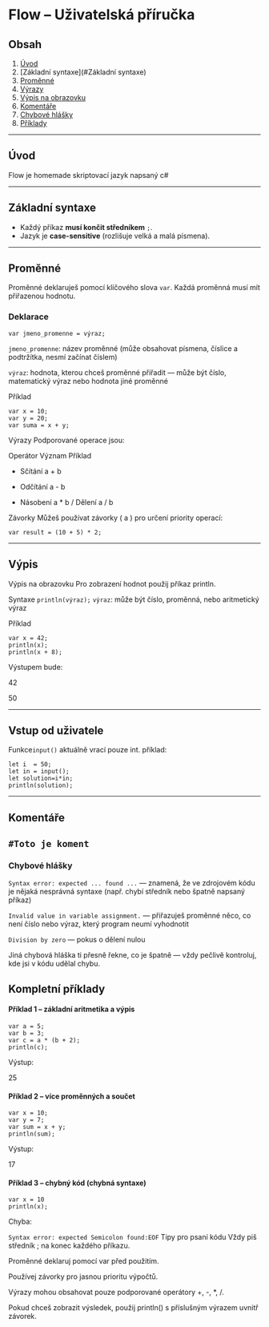 # Flow – Uživatelská příručka

## Obsah

1. [Úvod](#Úvod)
2. [Základní syntaxe](#Základní syntaxe)
3. [Proměnné](#Proměnné)
4. [Výrazy](#výrazy)
5. [Výpis na obrazovku](#výpis-na-obrazovku)
6. [Komentáře](#komentáře)
7. [Chybové hlášky](#chybové-hlášky)
8. [Příklady](#příklady)

---

## Úvod

Flow je homemade skriptovací jazyk napsaný c#

---

## Základní syntaxe

- Každý příkaz **musí končit středníkem** `;`.
- Jazyk je **case-sensitive** (rozlišuje velká a malá písmena).

---

## Proměnné

Proměnné deklaruješ pomocí klíčového slova `var`. Každá proměnná musí mít přiřazenou hodnotu.

### Deklarace

```flow
var jmeno_promenne = výraz;
```
```jmeno_promenne```: název proměnné (může obsahovat písmena, číslice a podtržítka, nesmí začínat číslem)

```výraz```: hodnota, kterou chceš proměnné přiřadit — může být číslo, matematický výraz nebo hodnota jiné proměnné

Příklad
```
var x = 10;
var y = 20;
var suma = x + y;
```
Výrazy
Podporované operace jsou:

Operátor	Význam	Příklad
+	Sčítání	a + b
-	Odčítání	a - b
*	Násobení	a * b
/	Dělení	a / b

Závorky
Můžeš používat závorky ( a ) pro určení priority operací:

```
var result = (10 + 5) * 2;
```

---
## Výpis
Výpis na obrazovku
Pro zobrazení hodnot použij příkaz println.

Syntaxe
```println(výraz);```
```výraz```: může být číslo, proměnná, nebo aritmetický výraz

Příklad
```
var x = 42;
println(x);
println(x + 8);
```
Výstupem bude: 

42

50

---
## Vstup  od uživatele
Funkce```input()``` aktuálně vrací pouze int.
příklad:
```
let i  = 50;
let in = input();
let solution=i*in;
println(solution);
```

---
## Komentáře

```#Toto je koment``` 
---
### Chybové hlášky
```Syntax error: expected ... found ...``` — znamená, že ve zdrojovém kódu je nějaká nesprávná syntaxe (např. chybí středník nebo špatně napsaný příkaz)

```Invalid value in variable assignment.``` — přiřazuješ proměnné něco, co není číslo nebo výraz, který program neumí vyhodnotit

```Division by zero``` — pokus o dělení nulou

Jiná chybová hláška ti přesně řekne, co je špatně — vždy pečlivě kontroluj, kde jsi v kódu udělal chybu.

## Kompletní příklady
#### Příklad 1 – základní aritmetika a výpis
```
var a = 5;
var b = 3;
var c = a * (b + 2);
println(c);
```
Výstup:

25
#### Příklad 2 – více proměnných a součet
```
var x = 10;
var y = 7;
var sum = x + y;
println(sum);
```
Výstup:


17
#### Příklad 3 – chybný kód (chybná syntaxe)
```
var x = 10
println(x);
```
Chyba:

```Syntax error: expected Semicolon found:EOF```
Tipy pro psaní kódu
Vždy piš středník ; na konec každého příkazu.

Proměnné deklaruj pomocí var před použitím.

Používej závorky pro jasnou prioritu výpočtů.

Výrazy mohou obsahovat pouze podporované operátory +, -, *, /.

Pokud chceš zobrazit výsledek, použij println() s příslušným výrazem uvnitř závorek.